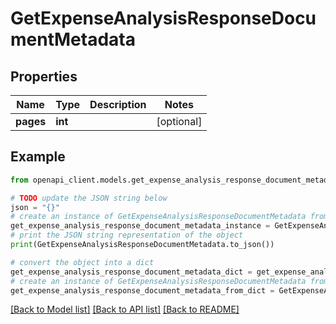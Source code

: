 # GetExpenseAnalysisResponseDocumentMetadata


## Properties

Name | Type | Description | Notes
------------ | ------------- | ------------- | -------------
**pages** | **int** |  | [optional] 

## Example

```python
from openapi_client.models.get_expense_analysis_response_document_metadata import GetExpenseAnalysisResponseDocumentMetadata

# TODO update the JSON string below
json = "{}"
# create an instance of GetExpenseAnalysisResponseDocumentMetadata from a JSON string
get_expense_analysis_response_document_metadata_instance = GetExpenseAnalysisResponseDocumentMetadata.from_json(json)
# print the JSON string representation of the object
print(GetExpenseAnalysisResponseDocumentMetadata.to_json())

# convert the object into a dict
get_expense_analysis_response_document_metadata_dict = get_expense_analysis_response_document_metadata_instance.to_dict()
# create an instance of GetExpenseAnalysisResponseDocumentMetadata from a dict
get_expense_analysis_response_document_metadata_from_dict = GetExpenseAnalysisResponseDocumentMetadata.from_dict(get_expense_analysis_response_document_metadata_dict)
```
[[Back to Model list]](../README.md#documentation-for-models) [[Back to API list]](../README.md#documentation-for-api-endpoints) [[Back to README]](../README.md)


